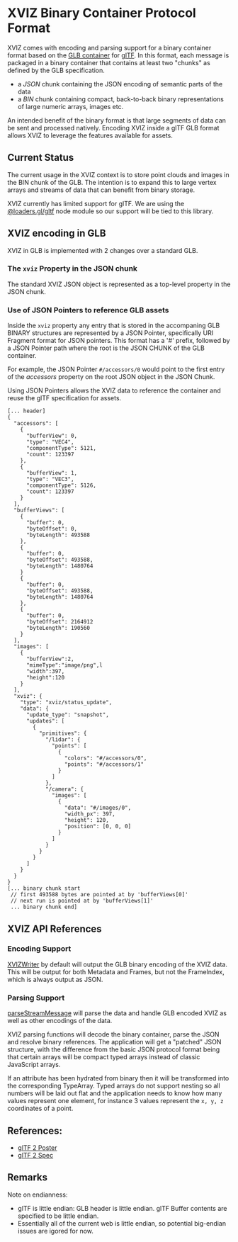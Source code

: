 # XVIZ Binary Container Protocol Format

XVIZ comes with encoding and parsing support for a binary container format based on the
[GLB container](https://github.com/KhronosGroup/glTF/blob/master/specification/2.0/README.md#glb-file-format-specification)
for [glTF](https://github.com/KhronosGroup/glTF/blob/master/specification/2.0/README.md). In this
format, each message is packaged in a binary container that contains at least two "chunks" as
defined by the GLB specification.

- a _JSON_ chunk containing the JSON encoding of semantic parts of the data
- a _BIN_ chunk containing compact, back-to-back binary representations of large numeric arrays,
  images etc.

An intended benefit of the binary format is that large segments of data can be sent and processed
natively. Encoding XVIZ inside a glTF GLB format allows XVIZ to leverage the features available for
assets.

## Current Status

The current usage in the XVIZ context is to store point clouds and images in the BIN chunk of the
GLB. The intention is to expand this to large vertex arrays and streams of data that can benefit
from binary storage.

XVIZ currently has limited support for glTF. We are using the
[@loaders.gl/gltf](https://github.com/uber-web/loaders.gl) node module so our support will be tied
to this library.

## XVIZ encoding in GLB

XVIZ in GLB is implemented with 2 changes over a standard GLB.

### The `xviz` Property in the JSON chunk

The standard XVIZ JSON object is represented as a top-level property in the JSON chunk.

### Use of JSON Pointers to reference GLB assets

Inside the `xviz` property any entry that is stored in the accompaning GLB BINARY structures are
represented by a JSON Pointer, specifically URI Fragment format for JSON pointers. This format has a
'#' prefix, followed by a JSON Pointer path where the root is the JSON CHUNK of the GLB container.

For example, the JSON Pointer `#/accessors/0` would point to the first entry of the _accessors_
property on the root JSON object in the JSON Chunk.

Using JSON Pointers allows the XVIZ data to reference the container and reuse the glTF specification
for assets.

```
[... header]
{
  "accessors": [
    {
      "bufferView": 0,
      "type": "VEC4",
      "componentType": 5121,
      "count": 123397
    },
    {
      "bufferView": 1,
      "type": "VEC3",
      "componentType": 5126,
      "count": 123397
    }
  ],
  "bufferViews": [
    {
      "buffer": 0,
      "byteOffset": 0,
      "byteLength": 493588
    },
    {
      "buffer": 0,
      "byteOffset": 493588,
      "byteLength": 1480764
    }
    {
      "buffer": 0,
      "byteOffset": 493588,
      "byteLength": 1480764
    },
    {
      "buffer": 0,
      "byteOffset": 2164912
      "byteLength": 190560
    }
  ],
  "images": [
    {
      "bufferView":2,
      "mimeType":"image/png",l
      "width":397,
      "height":120
    }
  ],
  "xviz": {
    "type": "xviz/status_update",
    "data": {
      "update_type": "snapshot",
      "updates": [
        {
          "primitives": {
            "/lidar": {
              "points": [
                {
                  "colors": "#/accessors/0",
                  "points": "#/accessors/1"
                }
              ]
            },
            "/camera": {
              "images": [
                {
                  "data": "#/images/0",
                  "width_px": 397,
                  "height": 120,
                  "position": [0, 0, 0]
                }
              ]
            }
          }
        }
      ]
    }
  }
}
[... binary chunk start
 // first 493588 bytes are pointed at by 'bufferViews[0]'
 // next run is pointed at by 'bufferViews[1]'
 ... binary chunk end]
```

## XVIZ API References

### Encoding Support

[XVIZWriter](/docs/api-reference/xviz-writer.md) by default will output the GLB binary encoding of
the XVIZ data. This will be output for both Metadata and Frames, but not the FrameIndex, which is
always output as JSON.

### Parsing Support

[parseStreamMessage](/docs/api-reference/parse-xviz.md) will parse the data and handle GLB encoded
XVIZ as well as other encodings of the data.

XVIZ parsing functions will decode the binary container, parse the JSON and resolve binary
references. The application will get a "patched" JSON structure, with the difference from the basic
JSON protocol format being that certain arrays will be compact typed arrays instead of classic
JavaScript arrays.

If an attribute has been hydrated from binary then it will be transformed into the corresponding
TypeArray. Typed arrays do not support nesting so all numbers will be laid out flat and the
application needs to know how many values represent one element, for instance 3 values represent the
`x, y, z` coordinates of a point.

## References:

- [glTF 2 Poster](https://raw.githubusercontent.com/KhronosGroup/glTF/master/specification/2.0/figures/gltfOverview-2.0.0a.png)
- [glTF 2 Spec](https://github.com/KhronosGroup/glTF/tree/master/specification/2.0)

## Remarks

Note on endianness:

- glTF is little endian: GLB header is little endian. glTF Buffer contents are specified to be
  little endian.
- Essentially all of the current web is little endian, so potential big-endian issues are igored for
  now.
